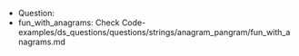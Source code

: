 - Question:
- fun_with_anagrams: Check Code-examples/ds_questions/questions/strings/anagram_pangram/fun_with_anagrams.md
